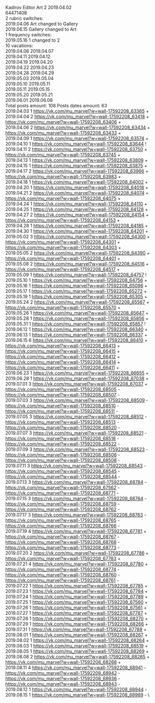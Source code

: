 Kadirov	Editor Art 2 2019.04.02\
64471408\
2 rubric switches:\
2019.04.06 Art changed to Gallery \
2019.06.15 Gallery changed to Art \
1 frequency switches:\
2019.05.16 1 changed to 2 \
10 vacations:\
2019.04.06 2019.04.07 \
2019.04.11 2019.04.12 \
2019.04.19 2019.04.20 \
2019.04.22 2019.04.23 \
2019.04.28 2019.04.29 \
2019.05.03 2019.05.04 \
2019.05.10 2019.05.11 \
2019.05.11 2019.05.15 \
2019.05.20 2019.05.21 \
2019.06.01 2019.06.08 \
Total posts amount: 108	Posts dates amount: 63\
2019.04.03 1 https://vk.com/mu_marvel?w=wall-17592208_63365 + \
2019.04.04 2 https://vk.com/mu_marvel?w=wall-17592208_63418 + https://vk.com/mu_marvel?w=wall-17592208_63406 + \
2019.04.06 2 https://vk.com/mu_marvel?w=wall-17592208_63434 + https://vk.com/mu_marvel?w=wall-17592208_63433 + \
2019.04.09 1 https://vk.com/mu_marvel?w=wall-17592208_63574 + \
2019.04.10 1 https://vk.com/mu_marvel?w=wall-17592208_63644 ! \
2019.04.11 2 https://vk.com/mu_marvel?w=wall-17592208_63750 + https://vk.com/mu_marvel?w=wall-17592208_63745 + \
2019.04.13 1 https://vk.com/mu_marvel?w=wall-17592208_63809 + \
2019.04.15 1 https://vk.com/mu_marvel?w=wall-17592208_63875 + \
2019.04.17 2 https://vk.com/mu_marvel?w=wall-17592208_63966 + https://vk.com/mu_marvel?w=wall-17592208_63983 + \
2019.04.18 1 https://vk.com/mu_marvel?w=wall-17592208_64002 + \
2019.04.20 1 https://vk.com/mu_marvel?w=wall-17592208_64018 + \
2019.04.21 2 https://vk.com/mu_marvel?w=wall-17592208_64074 + https://vk.com/mu_marvel?w=wall-17592208_64075 + \
2019.04.24 1 https://vk.com/mu_marvel?w=wall-17592208_64110 + \
2019.04.25 1 https://vk.com/mu_marvel?w=wall-17592208_64128 + \
2019.04.27 2 https://vk.com/mu_marvel?w=wall-17592208_64154 + https://vk.com/mu_marvel?w=wall-17592208_64153 + \
2019.04.28 1 https://vk.com/mu_marvel?w=wall-17592208_64185 + \
2019.04.30 1 https://vk.com/mu_marvel?w=wall-17592208_64201 + \
2019.05.02 3 https://vk.com/mu_marvel?w=wall-17592208_64300 + https://vk.com/mu_marvel?w=wall-17592208_64301 + https://vk.com/mu_marvel?w=wall-17592208_64303 + \
2019.05.05 2 https://vk.com/mu_marvel?w=wall-17592208_64390 + https://vk.com/mu_marvel?w=wall-17592208_64401 + \
2019.05.08 2 https://vk.com/mu_marvel?w=wall-17592208_64516 + https://vk.com/mu_marvel?w=wall-17592208_64517 + \
2019.05.09 1 https://vk.com/mu_marvel?w=wall-17592208_64757 ! \
2019.05.10 1 https://vk.com/mu_marvel?w=wall-17592208_64756 + \
2019.05.16 1 https://vk.com/mu_marvel?w=wall-17592208_65096 + \
2019.05.17 1 https://vk.com/mu_marvel?w=wall-17592208_65272 + \
2019.05.19 1 https://vk.com/mu_marvel?w=wall-17592208_65305 + \
2019.05.24 2 https://vk.com/mu_marvel?w=wall-17592208_65567 + https://vk.com/mu_marvel?w=wall-17592208_65570 + \
2019.05.26 1 https://vk.com/mu_marvel?w=wall-17592208_65647 + \
2019.05.28 1 https://vk.com/mu_marvel?w=wall-17592208_65856 + \
2019.05.31 1 https://vk.com/mu_marvel?w=wall-17592208_65857 ! \
2019.06.12 1 https://vk.com/mu_marvel?w=wall-17592208_66340 + \
2019.06.13 1 https://vk.com/mu_marvel?w=wall-17592208_66337 + \
2019.06.15 6 https://vk.com/mu_marvel?w=wall-17592208_66410 + https://vk.com/mu_marvel?w=wall-17592208_66413 + https://vk.com/mu_marvel?w=wall-17592208_66415 + https://vk.com/mu_marvel?w=wall-17592208_66412 + https://vk.com/mu_marvel?w=wall-17592208_66414 + https://vk.com/mu_marvel?w=wall-17592208_66411 + \
2019.06.23 1 https://vk.com/mu_marvel?w=wall-17592208_66655 + \
2019.06.28 1 https://vk.com/mu_marvel?w=wall-17592208_67038 + \
2019.07.01 3 https://vk.com/mu_marvel?w=wall-17592208_67037 + https://vk.com/mu_marvel?w=wall-17592208_68505 - https://vk.com/mu_marvel?w=wall-17592208_68507 - \
2019.07.03 3 https://vk.com/mu_marvel?w=wall-17592208_68509 - https://vk.com/mu_marvel?w=wall-17592208_68510 - https://vk.com/mu_marvel?w=wall-17592208_68511 - \
2019.07.05 3 https://vk.com/mu_marvel?w=wall-17592208_68512 - https://vk.com/mu_marvel?w=wall-17592208_68513 - https://vk.com/mu_marvel?w=wall-17592208_68520 - \
2019.07.07 3 https://vk.com/mu_marvel?w=wall-17592208_68521 - https://vk.com/mu_marvel?w=wall-17592208_68518 - https://vk.com/mu_marvel?w=wall-17592208_68522 - \
2019.07.09 3 https://vk.com/mu_marvel?w=wall-17592208_68523 - https://vk.com/mu_marvel?w=wall-17592208_68506 - https://vk.com/mu_marvel?w=wall-17592208_68508 - \
2019.07.11 3 https://vk.com/mu_marvel?w=wall-17592208_68543 - https://vk.com/mu_marvel?w=wall-17592208_68545 - https://vk.com/mu_marvel?w=wall-17592208_68544 - \
2019.07.13 3 https://vk.com/mu_marvel?w=wall-17592208_68784 - https://vk.com/mu_marvel?w=wall-17592208_67562 - https://vk.com/mu_marvel?w=wall-17592208_68771 - \
2019.07.15 3 https://vk.com/mu_marvel?w=wall-17592208_68764 - https://vk.com/mu_marvel?w=wall-17592208_68759 - https://vk.com/mu_marvel?w=wall-17592208_68762 - \
2019.07.17 3 https://vk.com/mu_marvel?w=wall-17592208_68763 - https://vk.com/mu_marvel?w=wall-17592208_68765 - https://vk.com/mu_marvel?w=wall-17592208_68766 - \
2019.07.19 4 https://vk.com/mu_marvel?w=wall-17592208_67781 + https://vk.com/mu_marvel?w=wall-17592208_68767 - https://vk.com/mu_marvel?w=wall-17592208_68768 - https://vk.com/mu_marvel?w=wall-17592208_68773 - \
2019.07.20 2 https://vk.com/mu_marvel?w=wall-17592208_67786 + https://vk.com/mu_marvel?w=wall-17592208_67783 + \
2019.07.21 4 https://vk.com/mu_marvel?w=wall-17592208_67780 + https://vk.com/mu_marvel?w=wall-17592208_68774 - https://vk.com/mu_marvel?w=wall-17592208_68760 - https://vk.com/mu_marvel?w=wall-17592208_68761 - \
2019.07.22 1 https://vk.com/mu_marvel?w=wall-17592208_67785 + \
2019.07.23 1 https://vk.com/mu_marvel?w=wall-17592208_67784 + \
2019.07.24 1 https://vk.com/mu_marvel?w=wall-17592208_67789 + \
2019.07.25 1 https://vk.com/mu_marvel?w=wall-17592208_67560 + \
2019.07.26 1 https://vk.com/mu_marvel?w=wall-17592208_67561 + \
2019.07.27 1 https://vk.com/mu_marvel?w=wall-17592208_67787 + \
2019.07.28 1 https://vk.com/mu_marvel?w=wall-17592208_68270 + \
2019.07.29 1 https://vk.com/mu_marvel?w=wall-17592208_68266 + \
2019.07.31 1 https://vk.com/mu_marvel?w=wall-17592208_67788 + \
2019.08.01 1 https://vk.com/mu_marvel?w=wall-17592208_68267 + \
2019.08.02 1 https://vk.com/mu_marvel?w=wall-17592208_68264 + \
2019.08.03 1 https://vk.com/mu_marvel?w=wall-17592208_68519 + \
2019.08.05 1 https://vk.com/mu_marvel?w=wall-17592208_68269 + \
2019.08.08 2 https://vk.com/mu_marvel?w=wall-17592208_68265 + https://vk.com/mu_marvel?w=wall-17592208_68268 + \
2019.08.11 4 https://vk.com/mu_marvel?w=wall-17592208_68941 - https://vk.com/mu_marvel?w=wall-17592208_68942 - https://vk.com/mu_marvel?w=wall-17592208_68936 - https://vk.com/mu_marvel?w=wall-17592208_68943 - \
2019.08.12 1 https://vk.com/mu_marvel?w=wall-17592208_68944 - \
2019.08.15 1 https://vk.com/mu_marvel?w=wall-17592208_68969 - \

